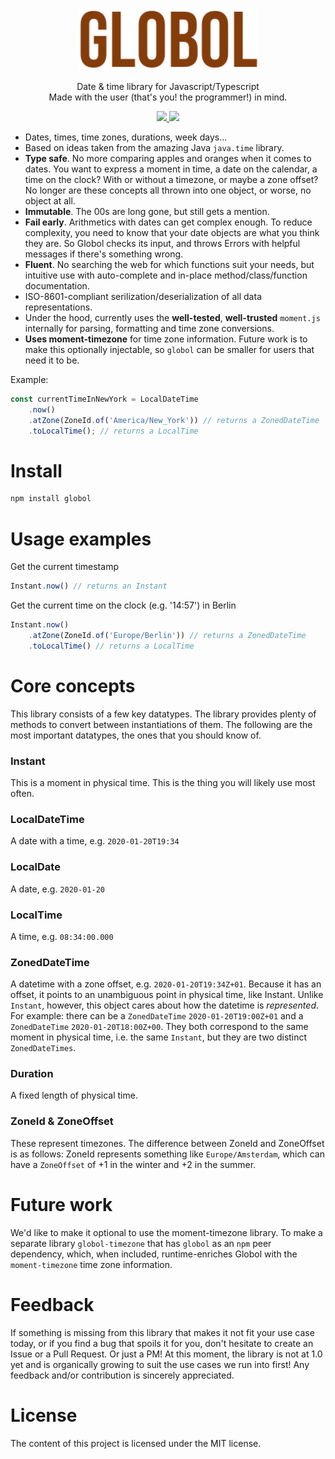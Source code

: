 <p align="center">
<img height="100px" src="https://github.com/Artiry/globol/blob/master/logo.png?raw=true">
 </p>
<p align="center">
Date & time library for Javascript/Typescript<br>Made with the user (that's you! the programmer!) in mind.
 </p>
 <p align="center">
 <a href="https://badge.fury.io/js/globol">
  <img src="https://badge.fury.io/js/globol.svg"/>
 </a>
  <a href="https://travis-ci.org/github/Artiry/globol">
  <img src="https://travis-ci.org/Artiry/globol.svg?branch=master"/>
 </a>
 </p>

* Dates, times, time zones, durations, week days...
* Based on ideas taken from the amazing Java `java.time` library.
* **Type safe**. No more comparing apples and oranges when it comes to dates. You want to express a moment in time, a date on the calendar, a time on the clock? With or without a timezone, or maybe a zone offset? No longer are these concepts all thrown into one object, or worse, no object at all.
* **Immutable**. The 00s are long gone, but still gets a mention.
* **Fail early**. Arithmetics with dates can get complex enough. To reduce complexity, you need to know that your date objects are what you think they are. So Globol checks its input, and throws Errors with helpful messages if there's something wrong.
* **Fluent**. No searching the web for which functions suit your needs, but intuitive use with auto-complete and in-place method/class/function documentation.
* ISO-8601-compliant serilization/deserialization of all data representations.
* Under the hood, currently uses the **well-tested**, **well-trusted** `moment.js` internally for parsing, formatting and time zone conversions.
* **Uses moment-timezone** for time zone information. Future work is to make this optionally injectable, so `globol` can be smaller for users that need it to be.

Example:

```javascript
const currentTimeInNewYork = LocalDateTime
    .now()
    .atZone(ZoneId.of('America/New_York')) // returns a ZonedDateTime
    .toLocalTime(); // returns a LocalTime
```


# Install

```typescript
npm install globol
```

# Usage examples
Get the current timestamp
```typescript
Instant.now() // returns an Instant
```

Get the current time on the clock (e.g. '14:57') in Berlin
```typescript
Instant.now()
    .atZone(ZoneId.of('Europe/Berlin')) // returns a ZonedDateTime
    .toLocalTime() // returns a LocalTime
```

# Core concepts
This library consists of a few key datatypes. The library provides plenty of methods to convert between instantiations of them. The following are the most important datatypes, the ones that you should know of.

### Instant
This is a moment in physical time. This is the thing you will likely use most often.
### LocalDateTime
A date with a time, e.g. `2020-01-20T19:34`
### LocalDate
A date, e.g. `2020-01-20`
### LocalTime
A time, e.g. `08:34:00.000`
### ZonedDateTime
A datetime with a zone offset, e.g. `2020-01-20T19:34Z+01`. Because it has an offset, it points to an unambiguous point in physical time, like Instant. Unlike `Instant`, however, this object cares about how the datetime is *represented*. For example: there can be a `ZonedDateTime` `2020-01-20T19:00Z+01` and a `ZonedDateTime` `2020-01-20T18:00Z+00`. They both correspond to the same moment in physical time, i.e. the same `Instant`, but they are two distinct `ZonedDateTimes`.
### Duration
A fixed length of physical time.
### ZoneId & ZoneOffset
These represent timezones. The difference between ZoneId and ZoneOffset is as follows: ZoneId represents something like `Europe/Amsterdam`, which can have a `ZoneOffset` of +1 in the winter and +2 in the summer.

# Future work
We'd like to make it optional to use the moment-timezone library. To make a separate library `globol-timezone` that has `globol` as an `npm` peer dependency, which, when included, runtime-enriches Globol with the `moment-timezone` time zone information.

# Feedback

If something is missing from this library that makes it not fit your use case today, or if you find a bug that spoils
it for you, don't hesitate to create an Issue or a Pull Request. Or just a PM! At this moment, the library is not at 1.0 yet and is organically growing to suit the use cases we run into first! Any feedback and/or contribution is sincerely appreciated.


# License

The content of this project is licensed under the MIT license.
